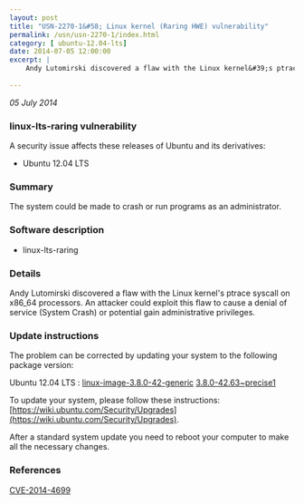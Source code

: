 ```yaml
---
layout: post
title: "USN-2270-1&#58; Linux kernel (Raring HWE) vulnerability"
permalink: /usn/usn-2270-1/index.html
category: [ ubuntu-12.04-lts]
date: 2014-07-05 12:00:00
excerpt: |
    Andy Lutomirski discovered a flaw with the Linux kernel&#39;s ptrace syscall on x86_64 processors. An attacker could exploit this flaw to cause a denial of service (System Crash) or potential gain administrative privileges. 
    
--- 
```

 
 

*05 July 2014*

### linux-lts-raring vulnerability

A security issue affects these releases of Ubuntu and its derivatives:

* Ubuntu 12.04 LTS

### Summary

The system could be made to crash or run programs as an administrator. 

### Software description

* linux-lts-raring 

### Details

Andy Lutomirski discovered a flaw with the Linux kernel&#39;s ptrace syscall on x86_64 processors. An attacker could exploit this flaw to cause a denial of service (System Crash) or potential gain administrative privileges. 

### Update instructions

The problem can be corrected by updating your system to the following package version:

Ubuntu 12.04 LTS
 : [linux-image-3.8.0-42-generic](https://launchpad.net/ubuntu/+source/linux-lts-raring) <span> [3.8.0-42.63~precise1](https://launchpad.net/ubuntu/+source/linux-lts-raring/3.8.0-42.63~precise1) </span> 

To update your system, please follow these instructions: [https://wiki.ubuntu.com/Security/Upgrades](https://wiki.ubuntu.com/Security/Upgrades).

After a standard system update you need to reboot your computer to make all the necessary changes. 

### References

 
 [CVE-2014-4699](http://people.ubuntu.com/~ubuntu-security/cve/CVE-2014-4699)
 

